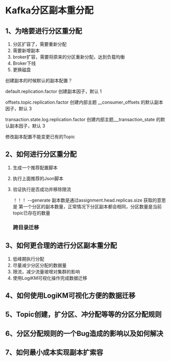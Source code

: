 

# Kafka分区副本重分配

## 1、为啥要进行分区重分配

1. 分区扩容了，需要重新分配
2. 需要新增副本
3. broker扩容，需要将原来的分区重新分配，达到负载均衡
4. Broker下线
5. 更换磁盘

创建副本的时候默认的副本配置？

default.replication.factor 创建副本因子，默认 1

offsets.topic.replication.factor 创建内部主题 __consumer_offsets 的默认副本因子，默认 3

transaction.state.log.replication.factor 创建内部主题,__transaction_state 的默认副本因子，默认 3

修改副本配置不能变更已有的Topic



## 2、如何进行分区重分配

1. 生成一个推荐配置脚本

2. 执行上面推荐的Json脚本

3. 验证执行是否成功并移除限流

   ！！！ --generate 副本数是通过assignment.head.replicas.size 获取的意思是 第一个分区的副本数量，正常情况下分区副本都会相同，分区数量是当前topic已存在的数量
   
   ### 跨目录迁移
   
   
   
   

## 3、如何更合理的进行分区副本重分配

1. 低峰期执行分配
2. 尽量减少分区分配的数据量
3. 限流，减少流量坡增对集群的影响
4. 使用LogiKM可视化操作完成数据迁移

## 4、如何使用LogiKM可视化方便的数据迁移

## 5、Topic创建，扩分区、冲分配等等的分区分配规则

## 6、分区分配规则的一个Bug造成的影响以及如何解决

## 7、如何最小成本实现副本扩索容

